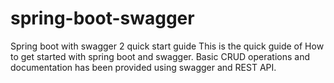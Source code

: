 # spring-boot-swagger
Spring boot with swagger 2 quick start guide
This is the quick guide of How to get started with spring boot and swagger.
Basic CRUD operations and documentation has been provided using swagger and REST API.
